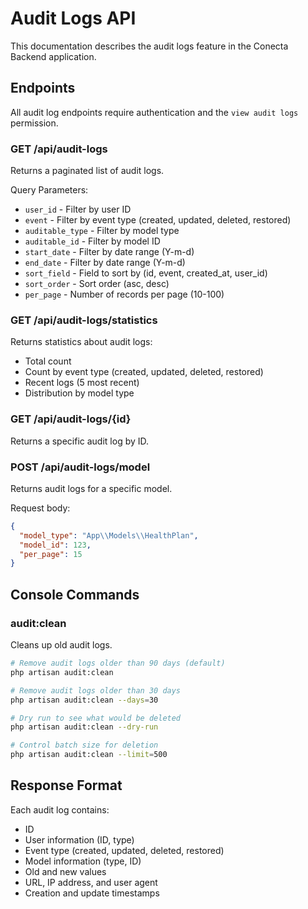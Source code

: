 # Audit Logs API

This documentation describes the audit logs feature in the Conecta Backend application.

## Endpoints

All audit log endpoints require authentication and the `view audit logs` permission.

### GET /api/audit-logs

Returns a paginated list of audit logs.

Query Parameters:
- `user_id` - Filter by user ID
- `event` - Filter by event type (created, updated, deleted, restored)
- `auditable_type` - Filter by model type
- `auditable_id` - Filter by model ID
- `start_date` - Filter by date range (Y-m-d)
- `end_date` - Filter by date range (Y-m-d)
- `sort_field` - Field to sort by (id, event, created_at, user_id)
- `sort_order` - Sort order (asc, desc)
- `per_page` - Number of records per page (10-100)

### GET /api/audit-logs/statistics

Returns statistics about audit logs:
- Total count
- Count by event type (created, updated, deleted, restored)
- Recent logs (5 most recent)
- Distribution by model type

### GET /api/audit-logs/{id}

Returns a specific audit log by ID.

### POST /api/audit-logs/model

Returns audit logs for a specific model.

Request body:
```json
{
  "model_type": "App\\Models\\HealthPlan",
  "model_id": 123,
  "per_page": 15
}
```

## Console Commands

### audit:clean

Cleans up old audit logs.

```bash
# Remove audit logs older than 90 days (default)
php artisan audit:clean

# Remove audit logs older than 30 days
php artisan audit:clean --days=30

# Dry run to see what would be deleted
php artisan audit:clean --dry-run

# Control batch size for deletion
php artisan audit:clean --limit=500
```

## Response Format

Each audit log contains:
- ID
- User information (ID, type)
- Event type (created, updated, deleted, restored)
- Model information (type, ID)
- Old and new values
- URL, IP address, and user agent
- Creation and update timestamps 